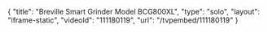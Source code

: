 {
    "title": "Breville Smart Grinder Model BCG800XL",
    "type": "solo",
    "layout": "iframe-static",
    "videoId": "111180119",
    "url": "\/tvpembed\/111180119"
}